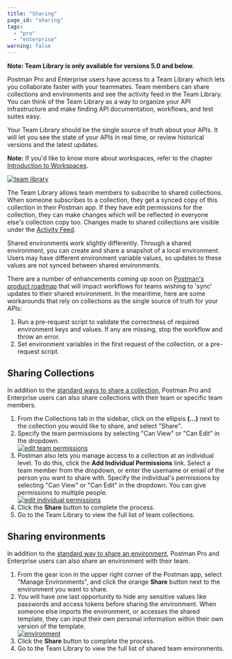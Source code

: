 ```yaml
---
title: "Sharing"
page_id: "sharing"
tags: 
  - "pro"
  - "enterprise"
warning: false
---
```


 **Note: Team Library is only available for versions 5.0 and below.**

Postman Pro and Enterprise users have access to a Team Library which lets you collaborate faster with your teammates. Team members can share collections and environments and see the activity feed in the Team Library. You can think of the Team Library as a way to organize your API infrastructure and make finding API documentation, workflows, and test suites easy.

Your Team Library should be the single source of truth about your APIs. It will let you see the state of your APIs in real time, or review historical versions and the latest updates.

**Note:** If you'd like to know more about workspaces, refer to the chapter [Introduction to Workspaces](/docs/postman/workspaces/intro_to_workspaces/).

[![team library](https://s3.amazonaws.com/postman-static-getpostman-com/postman-docs/59167045.png)](https://s3.amazonaws.com/postman-static-getpostman-com/postman-docs/59167045.png)

The Team Library allows team members to subscribe to shared collections. When someone subscribes to a collection, they get a synced copy of this collection in their Postman app. If they have edit permissions for the collection, they can make changes which will be reflected in everyone else's collection copy too. Changes made to shared collections are visible under the [Activity Feed](/docs/v6/postman/team_library/activity_feed_and_restoring_collections).

Shared environments work slightly differently. Through a shared environment, you can create and share a snapshot of a local environment. Users may have different environment variable values, so updates to these values are not synced between shared environments.

There are a number of enhancements coming up soon on [Postman's product roadmap](https://trello.com/b/4N7PnHAz/postman-roadmap-for-developers) that will impact workflows for teams wishing to 'sync' updates to their shared environment. In the meantime, here are some workarounds that rely on collections as the single source of truth for your APIs:

1. Run a pre-request script to validate the correctness of required environment keys and values. If any are missing, stop the workflow and throw an error.
1. Set environment variables in the first request of the collection, or a pre-request script.

## Sharing Collections

In addition to the [standard ways to share a collection](/docs/v6/postman/collections/sharing_collections), Postman Pro and Enterprise users can also share collections with their team or specific team members.

1. From the Collections tab in the sidebar, click on the ellipsis **(...)** next to the collection you would like to share, and select "Share".
1. Specify the team permissions by selecting "Can View" or "Can Edit" in the dropdown.  
    [![edit team permissions](https://s3.amazonaws.com/postman-static-getpostman-com/postman-docs/58787441.png)](https://s3.amazonaws.com/postman-static-getpostman-com/postman-docs/58787441.png)
1. Postman also lets you manage access to a collection at an individual level. To do this, click the **Add Individual Permissions** link. Select a team member from the dropdown, or enter the username or email of the person you want to share with. Specify the individual's permissions by selecting "Can View" or "Can Edit" in the dropdown. You can give permissions to multiple people.  
    [![edit individual permissions](https://s3.amazonaws.com/postman-static-getpostman-com/postman-docs/58787572.png)](https://s3.amazonaws.com/postman-static-getpostman-com/postman-docs/58787572.png)
1. Click the **Share** button to complete the process.
1. Go to the Team Library to view the full list of team collections.

## Sharing environments

In addition to the [standard way to share an environment](/docs/v6/postman/environments_and_globals/manage_environments#share-an-environment), Postman Pro and Enterprise users can also share an environment with their team.

1. From the gear icon in the upper right corner of the Postman app, select "Manage Environments", and click the orange **Share** button next to the environment you want to share.
1. You will have one last opportunity to hide any sensitive values like passwords and access tokens before sharing the environment. When someone else imports the environment, or accesses the shared template, they can input their own personal information within their own version of the template.  
    [![environment](https://s3.amazonaws.com/postman-static-getpostman-com/postman-docs/58787793.png)](https://s3.amazonaws.com/postman-static-getpostman-com/postman-docs/58787793.png)
1. Click the **Share** button to complete the process.
1. Go to the Team Library to view the full list of shared team environments.
